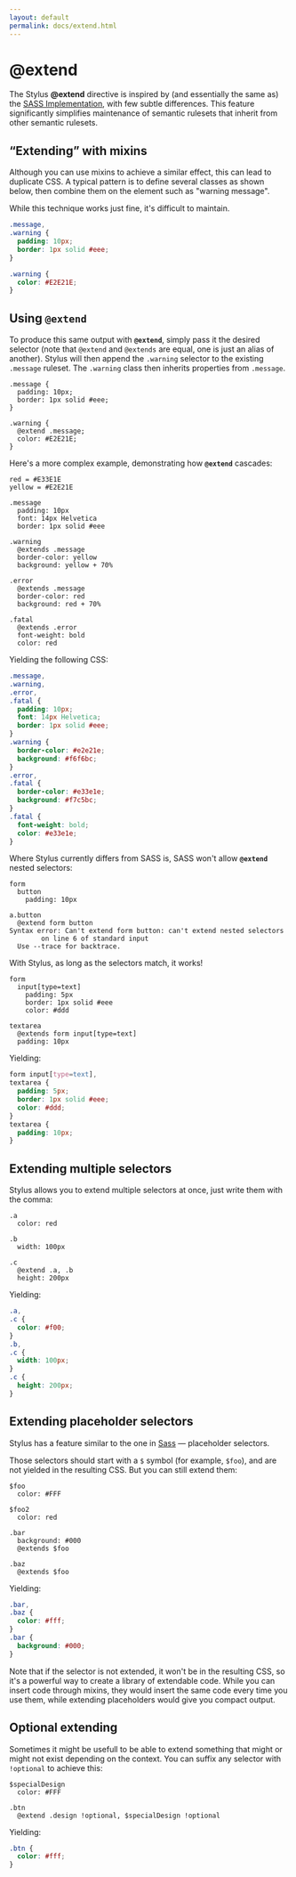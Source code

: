 ```yaml
---
layout: default
permalink: docs/extend.html
---
```


# @extend

The Stylus __@extend__ directive is inspired by (and essentially the same as) the [SASS Implementation](http://sass-lang.com/docs/yardoc/file.SASS_REFERENCE.html#extend), with few subtle differences. This feature significantly simplifies maintenance of semantic rulesets that inherit from other semantic rulesets.


## “Extending” with mixins

Although you can use mixins to achieve a similar effect, this can lead to duplicate CSS. A typical pattern is to define several classes as shown below, then combine them on the element such as "warning message".

While this technique works just fine, it's difficult to maintain.

```css
.message,
.warning {
  padding: 10px;
  border: 1px solid #eee;
}

.warning {
  color: #E2E21E;
}
```

## Using __`@extend`__

To produce this same output with __`@extend`__, simply pass it the desired selector (note that `@extend` and `@extends` are equal, one is just an alias of another).  Stylus will then append the `.warning` selector to the existing `.message` ruleset.  The `.warning` class then inherits properties from `.message`.

```stylus
.message {
  padding: 10px;
  border: 1px solid #eee;
}

.warning {
  @extend .message;
  color: #E2E21E;
}
```

Here's a more complex example, demonstrating how __`@extend`__ cascades:

```stylus
red = #E33E1E
yellow = #E2E21E

.message
  padding: 10px
  font: 14px Helvetica
  border: 1px solid #eee

.warning
  @extends .message
  border-color: yellow
  background: yellow + 70%

.error
  @extends .message
  border-color: red
  background: red + 70%

.fatal
  @extends .error
  font-weight: bold
  color: red
```
  
Yielding the following CSS:

```css
.message,
.warning,
.error,
.fatal {
  padding: 10px;
  font: 14px Helvetica;
  border: 1px solid #eee;
}
.warning {
  border-color: #e2e21e;
  background: #f6f6bc;
}
.error,
.fatal {
  border-color: #e33e1e;
  background: #f7c5bc;
}
.fatal {
  font-weight: bold;
  color: #e33e1e;
}
```

Where Stylus currently differs from SASS is, SASS won't allow  __`@extend`__ nested selectors:

```stylus
form
  button
    padding: 10px

a.button
  @extend form button
Syntax error: Can't extend form button: can't extend nested selectors
        on line 6 of standard input
  Use --trace for backtrace.
```

With Stylus, as long as the selectors match, it works!

```stylus
form
  input[type=text]
    padding: 5px
    border: 1px solid #eee
    color: #ddd

textarea
  @extends form input[type=text]
  padding: 10px
```
   
Yielding:

```css
form input[type=text],
textarea {
  padding: 5px;
  border: 1px solid #eee;
  color: #ddd;
}
textarea {
  padding: 10px;
}
```

## Extending multiple selectors

Stylus allows you to extend multiple selectors at once, just write them with the comma:

```stylus
.a
  color: red

.b
  width: 100px

.c
  @extend .a, .b
  height: 200px
```

Yielding:

```css
.a,
.c {
  color: #f00;
}
.b,
.c {
  width: 100px;
}
.c {
  height: 200px;
}
```
## Extending placeholder selectors

Stylus has a feature similar to the one in [Sass](http://sass-lang.com/docs/yardoc/file.SASS_REFERENCE.html#placeholders) — placeholder selectors.

Those selectors should start with a `$` symbol (for example, `$foo`), and are not yielded in the resulting CSS. But you can still extend them:

```stylus
$foo
  color: #FFF

$foo2
  color: red

.bar
  background: #000
  @extends $foo

.baz
  @extends $foo
```

Yielding:

```css
.bar,
.baz {
  color: #fff;
}
.bar {
  background: #000;
}
```

Note that if the selector is not extended, it won't be in the resulting CSS, so it's a powerful way to create a library of extendable code. While you can insert code through mixins, they would insert the same code every time you use them, while extending placeholders would give you compact output.

## Optional extending

Sometimes it might be usefull to be able to extend something that might or might not exist depending on the context. You can suffix any selector with `!optional` to achieve this:

```stylus
$specialDesign
  color: #FFF

.btn
  @extend .design !optional, $specialDesign !optional
```

Yielding:

```css
.btn {
  color: #fff;
}
```
